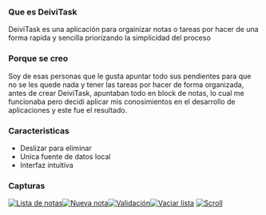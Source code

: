 ### Que es DeiviTask
DeiviTask es una aplicación para orgainizar notas o tareas por hacer de una forma rapida y sencilla priorizando la simplicidad del proceso
### Porque se creo

Soy de esas personas que le gusta apuntar todo sus pendientes para que  no se les quede nada y tener las tareas por hacer de forma organizada, antes de crear DeiviTask, apuntaban todo en block de notas,  lo cual me funcionaba pero decidi aplicar mis conosimientos en el desarrollo de aplicaciones y este fue el resultado.
### Caracteristicas
- Deslizar para eliminar
- Unica fuente de datos local
- Interfaz intuitiva

### Capturas
[![Lista de notas](https://firebasestorage.googleapis.com/v0/b/easy-check-b9106.appspot.com/o/images%2F113292468_269759404318753_4249664977161823645_n.jpg?alt=media&token=5926fcf7-8af1-441f-8b20-1becb459d14a "Lista de notas")](http://https://firebasestorage.googleapis.com/v0/b/easy-check-b9106.appspot.com/o/images%2F113292468_269759404318753_4249664977161823645_n.jpg?alt=media&token=5926fcf7-8af1-441f-8b20-1becb459d14a "Lista de notas")[![Nueva nota](https://firebasestorage.googleapis.com/v0/b/easy-check-b9106.appspot.com/o/images%2F109808064_1177061965998886_7574441532478808910_n.jpg?alt=media&token=9d43af45-f643-4e6c-a725-c8fa125c978b "Nueva nota")](http://https://firebasestorage.googleapis.com/v0/b/easy-check-b9106.appspot.com/o/images%2F109808064_1177061965998886_7574441532478808910_n.jpg?alt=media&token=9d43af45-f643-4e6c-a725-c8fa125c978b "Nueva nota")[![Validación](https://firebasestorage.googleapis.com/v0/b/easy-check-b9106.appspot.com/o/images%2F109764304_2728257257415977_9010336364096682132_n.jpg?alt=media&token=4d539d37-2ae1-4e69-8cec-2b8d1dbcf5d0 "Validación")](http://https://firebasestorage.googleapis.com/v0/b/easy-check-b9106.appspot.com/o/images%2F109764304_2728257257415977_9010336364096682132_n.jpg?alt=media&token=4d539d37-2ae1-4e69-8cec-2b8d1dbcf5d0 "Validación")[![Vaciar lista](https://firebasestorage.googleapis.com/v0/b/easy-check-b9106.appspot.com/o/images%2F109748624_286116865811577_909911447181060946_n.jpg?alt=media&token=7c6b4fb6-e8d6-4a7c-ac66-580e3ae5db6a "Vaciar lista")](http://https://firebasestorage.googleapis.com/v0/b/easy-check-b9106.appspot.com/o/images%2F109748624_286116865811577_909911447181060946_n.jpg?alt=media&token=7c6b4fb6-e8d6-4a7c-ac66-580e3ae5db6a "Vaciar lista")
[![Scroll](https://firebasestorage.googleapis.com/v0/b/easy-check-b9106.appspot.com/o/images%2F110065274_2570116353240252_3324718720690649886_n.jpg?alt=media&token=34c5528e-6741-4b8d-96a7-52a412e959e6 "Scroll")](http:/https://firebasestorage.googleapis.com/v0/b/easy-check-b9106.appspot.com/o/images%2F110065274_2570116353240252_3324718720690649886_n.jpg?alt=media&token=34c5528e-6741-4b8d-96a7-52a412e959e6/ "Scroll")



